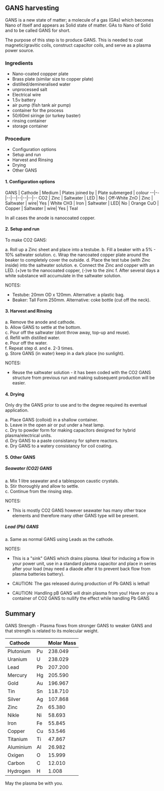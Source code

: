 ## GANS harvesting

GANS is a new state of matter; a molecule of a gas (GAs) which becomes Nano of itself and appears as Solid state of matter. GAs to Nano of Solid and to be called GANS for short.  

The purpose of this step is to produce GANS.  This is needed to coat magnetic/gravitic coils, construct capacitor coils, and serve as a plasma power source.  

### Ingredients
* Nano-coated coppper plate
* Brass plate (similar size to copper plate)
* distilled/demineralised water
* unprocessed salt
* Electrical wire
* 1.5v battery
* air pump (fish tank air pump)
* container for the process  
* 50/60ml siringe (or turkey baster)
* rinsing container
* storage container

### Procedure
* Configuration options
* Setup and run
* Harvest and Rinsing
* Drying
* Other GANS


#### 1. Configuration options

GANS | Cathode | Medium | Plates joined by | Plate submerged | colour
--|--|--|--|--|--|--|--
CO2 | Zinc |  Saltwater | LED | No | Off-White 
ZnO | Zinc |  Saltwater | wire| Yes | White
CH3 | Iron |  Saltwater | LED| No | Orange
CuO | Copper | Saltwater | wire| Yes | Teal

In all cases the anode is nanocoated copper. 

#### 2. Setup and run
To make CO2 GANS:

a. Roll up a Zinc sheet and place into a testube.
b. Fill a beaker with a 5% - 10% saltwater solution.
c. Wrap the nancoated copper plate around the beaker to completely cover the outside.
d. Place the test tube (with Zinc inside) into the saltwater solution.
e. Connect the Zinc and copper with an LED.  (+)ve to the nanocoated copper, (-)ve to the zinc
f. After several days a white substance will accumulate in the saltwater solution.

NOTES:  

* Testube: 20mm OD x 120mm.  Alternative: a plastic bag.  
* Beaker: Tall Form 250mm.  Alternative: coke bottle (cut off the neck).  


#### 3. Harvest and Rinsing

a. Remove the anode and cathode.  
b. Allow GANS to settle at the bottom.  
c. Pour off the saltwater (dont throw away, top-up and reuse).  
d. Refill with distilled water.  
e. Pour off the water.  
f. Repeat step d. and e. 2-3 times.  
g. Store GANS (in water) keep in a dark place (no sunlight).  

NOTES:  

* Reuse the saltwater solution - it has been coded with the CO2 GANS structure from previous run and making subsequent production will be easier.

#### 4. Drying

Only dry the GANS prior to use and to the degree required its eventual application.

a. Place GANS (colloid) in a shallow container.  
b. Leave in the open air or put under a heat lamp.  
c. Dry to powder form for making capacitors designed for hybrid plasma/electrical units.  
d. Dry GANS to a paste consistancy for sphere reactors.  
e. Dry GANS to a watery consistancy for coil coating.  

#### 5. Other GANS

##### Seawater (CO2) GANS

a. Mix 1 litre seawater and a tablespoon caustic crystals.  
b. Stir thoroughly and allow to settle.  
c. Continue from the rinsing step.  

NOTES: 

* This is mostly CO2 GANS however seawater has many other trace elements and therefore many other GANS type will be present.

#####  Lead (Pb) GANS

a. Same as normal GANS using Leads as the cathode.

NOTES:  

* This is a "sink" GANS which drains plasma.  Ideal for inducing a flow in your power unit, use in a standard plasma capacitor and place in series after your load (may need a diaode after it to prevent back flow from plasma batteries battery).

* CAUTION: The gas released during production of Pb GANS is lethal!  

* CAUTION: Handling pB GANS will drain plasma from you!  Have on you a container of CO2 GANS to nullify the effect while handling Pb GANS  

## Summary

GANS Strength - Plasma flows from stronger GANS to weaker GANS and that strength is related to its molecular weight.

Cathode |  | Molar Mass
----------|----|--------
Plutonium | Pu | 238.049 
Uranium   | U  | 238.029 
Lead      | Pb | 207.200 
Mercury   | Hg | 205.590 
Gold      | Au | 196.967 
Tin       | Sn | 118.710 
Silver    | Ag | 107.868 
Zinc      | Zn |  65.380 
Nikle     | Ni |  58.693 
Iron      | Fe |  55.845 
Copper    | Cu |  53.546 
Titanium  | Ti |  47.867 
Aluminium | Al |  26.982 
Oxigen    | O  |  15.999 
Carbon    | C  |  12.010 
Hydrogen  | H  |   1.008 


May the plasma be with you.

